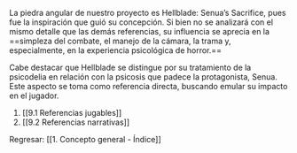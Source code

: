 
La piedra angular de nuestro proyecto es Hellblade: Senua’s Sacrifice, pues fue la inspiración que guió su concepción. Si bien no se analizará con el mismo detalle que las demás referencias, su influencia se aprecia en la ==simpleza del combate, el manejo de la cámara, la trama y, especialmente, en la experiencia psicológica de horror.==

Cabe destacar que Hellblade se distingue por su tratamiento de la psicodelia en relación con la psicosis que padece la protagonista, Senua. Este aspecto se toma como referencia directa, buscando emular su impacto en el jugador.

1. [[9.1 Referencias jugables]]
2. [[9.2 Referencias narrativas]]


Regresar: [[1. Concepto general - Índice]]
